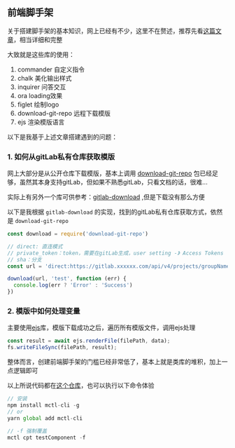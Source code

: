 ## 前端脚手架

关于搭建脚手架的基本知识，网上已经有不少，这里不在赘述，推荐先看[这篇文章](https://juejin.cn/post/6966119324478079007#heading-0)，相当详细和完整

大致就是这些库的使用：

1. commander 自定义指令
2. chalk 美化输出样式
3. inquirer 问答交互
4. ora loading效果
5. figlet 绘制logo
6. download-git-repo 远程下载模版
7. ejs 渲染模版语言


以下是我基于上述文章搭建遇到的问题：

### 1. 如何从gitLab私有仓库获取模版

网上大部分是从公开仓库下载模版，基本上调用 [download-git-repo](https://www.npmjs.com/package/download-git-repo) 包已经足够，虽然其本身支持gitLab，但如果不熟悉gitLab，只看文档的话，很难...

实际上有另外一个库可供参考：[gitlab-download](https://www.npmjs.com/package/gitlab-download) ,但是下载没有那么方便

以下是我根据 `gitlab-download` 的实现，找到的gitLab私有仓库获取方式，依然是 `download-git-repo`

```js
const download = require('download-git-repo')

// direct: 直连模式
// private_token：token，需要在gitLab生成，user setting -》 Access Tokens
// sha：分支
const url = 'direct:https://gitlab.xxxxxx.com/api/v4/projects/groupName%2FprojectName/repository/archive.zip?private_token=xxxxxxx&sha=template'

download(url, 'test', function (err) {
  console.log(err ? 'Error' : 'Success')
})
```

### 2. 模版中如何处理变量

主要使用[ejs](https://www.npmjs.com/package/ejs)库，模版下载成功之后，遍历所有模版文件，调用ejs处理

```js
const result = await ejs.renderFile(filePath, data);
fs.writeFileSync(filePath, result);
```

整体而言，创建前端脚手架的门槛已经非常低了，基本上就是类库的堆积，加上一点逻辑即可

以上所说代码都在[这个仓库](https://github.com/mctl/mctl-cli)，也可以执行以下命令体验

```js
// 安装
npm install mctl-cli -g
// or
yarn global add mctl-cli

// -f 强制覆盖
mctl cpt testComponent -f
```
